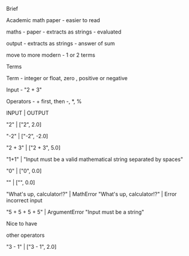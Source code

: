 Brief

Academic math paper - easier to read

maths - paper - extracts as strings - evaluated

output - extracts as strings - answer of sum

move to more modern - 1 or 2 terms

Terms

Term - integer or float, zero , positive or negative

Input - 
"2 + 3"

Operators - + first, then -, *, %



INPUT | OUTPUT

"2" | ["2", 2.0]

"-2" | ["-2", -2.0]

"2 + 3" | ["2 + 3", 5.0]

"1+1" | "Input must be a valid mathematical string separated by spaces"

"0" | ["0", 0.0]

"" | ["", 0.0]

"What's up, calculator!?" | MathError "What's up, calculator!?" | Error incorrect input

"5 + 5 + 5 + 5" | ArgumentError "Input must be a string"


Nice to have

other operators

"3 - 1" | ["3 - 1", 2.0]